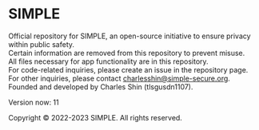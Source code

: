 # SIMPLE  
Official repository for SIMPLE, an open-source initiative to ensure privacy within public safety.  
Certain information are removed from this repository to prevent misuse.   
All files necessary for app functionality are in this repository.  
For code-related inquiries, please create an issue in the repository page.  
For other inquiries, please contact charlesshin@simple-secure.org.  
Founded and developed by Charles Shin (tlsgusdn1107).  

Version now: 11

Copyright © 2022-2023 SIMPLE. All rights reserved.
